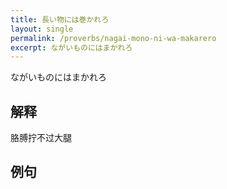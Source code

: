 ```yaml
---
title: 長い物には巻かれろ
layout: single
permalink: /proverbs/nagai-mono-ni-wa-makarero
excerpt: ながいものにはまかれろ
---
```


ながいものにはまかれろ

## 解释

胳膊拧不过大腿

## 例句

